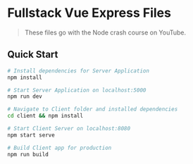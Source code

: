 # Fullstack Vue Express Files

> These files go with the Node crash course on YouTube.

## Quick Start

```bash
# Install dependencies for Server Application
npm install

# Start Server Application on localhost:5000
npm run dev

# Navigate to Client folder and installed dependencies
cd client && npm install

# Start Client Server on localhost:8080
npm start serve

# Build Client app for production
npm run build
```
